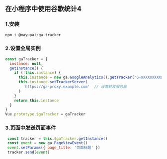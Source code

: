 ## 在小程序中使用谷歌统计4
### 1.安装
```javascript
npm i @mayupai/ga-tracker   
```
### 2.设置全局实例
```js
const gaTracker = {
  instance: null,
  getInstance() {
    if (!this.instance) {
      this.instance = new ga.GoogleAnalytics().getTracker('G-XXXXXXXXXX') // 设置measurement id
      this.instance.setTrackerServer(
        'https://ga-proxy.example.com'  // 设置转发服务器
      )
    }
    return this.instance
  }
}
Vue.prototype.$gaTracker = gaTracker
```
### 3.页面中发送页面事件
```js
 const tracker = this.$gaTracker.getInstance()
 const event = new ga.PageViewEvent()
 event.setParams({ page_title: '页面标题' })
 tracker.send(event)
```

